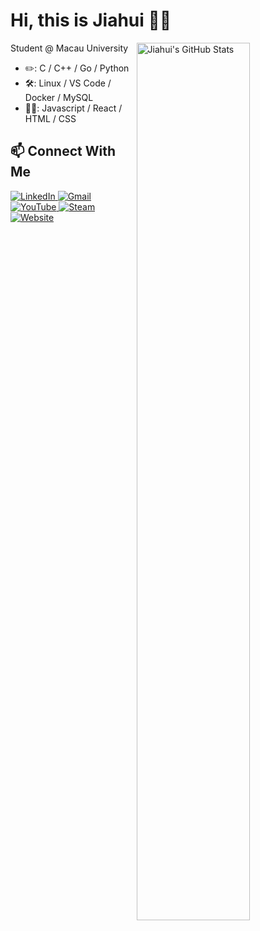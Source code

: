 # Hi, this is Jiahui 👋🏻

<a href="https://github.com/iBug">
<img
  src="https://github-readme-stats.vercel.app/api?username=jiahuipaung&count_private=true&show_icons=true&icon_color=f3437a&bg_color=30,f2ffe6,e6ffff"
  title="Jiahui&#039;s GitHub Stats"
  align="right"
  width="60%"
/>
<!--img
  src="https://github-readme-stats.vercel.app/api/top-langs?username=jiahuipaung&layout=compact&bg_color=330,f2ffe6,e6ffff&langs_count=9&hide=vhdl,verilog,systemverilog&custom_title=iBug%27s%20Top%20Languages"
  title="jiahui&#039;s Top Languages"
  align="right"
  width="60%"
/-->
</a>

Student @ Macau University

- ✏️: C / C++ / Go / Python 
- 🛠️: Linux / VS Code / Docker / MySQL
- 🤏🏻: Javascript / React / HTML / CSS

## 📫 Connect With Me

<div align="left">
  <a href="https://www.linkedin.com/in/jiahui-pang-510065352/">
    <img src="https://img.shields.io/badge/-LinkedIn-0077B5?style=flat-square&logo=linkedin&logoColor=white" alt="LinkedIn" />
  </a>
  <a href="mailto:jiahuipaung@gmail.com">
    <img src="https://img.shields.io/badge/-Gmail-D14836?style=flat-square&logo=gmail&logoColor=white" alt="Gmail" />
  </a>
  <a href="https://www.youtube.com/@CuteCatTiaoTiao">
    <img src="https://img.shields.io/badge/-YouTube-FF0000?style=flat-square&logo=youtube&logoColor=white" alt="YouTube" />
  </a>
  <a href="https://steamcommunity.com/id/recul">
    <img src="https://img.shields.io/badge/-Steam-171717?style=flat-square&logo=steam&logoColor=white" alt="Steam" />
  </a>
  <a href="https://your-website.com">
    <img src="https://img.shields.io/badge/-Garden-4A90E2?style=flat-square&logo=google-chrome&logoColor=white" alt="Website" />
  </a>
</div>

